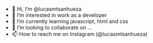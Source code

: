 - 👋 Hi, I’m @lucasmtsanhueza
- 👀 I’m interested in work as a developer
- 🌱 I’m currently learning javascript, html and css
- 💞️ I’m looking to collaborate on ...
- 📫 How to reach me on Instagram (@lucasmtsanhueza)

<!---
lucasmtsanhueza/lucasmtsanhueza is a ✨ special ✨ repository because its `README.md` (this file) appears on your GitHub profile.
You can click the Preview link to take a look at your changes.
--->
